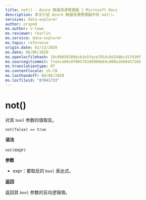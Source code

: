 ```yaml
---
title: not() - Azure 数据资源管理器 | Microsoft Docs
description: 本文介绍 Azure 数据资源管理器中的 not()。
services: data-explorer
author: orspod
ms.author: v-tawe
ms.reviewer: rkarlin
ms.service: data-explorer
ms.topic: reference
origin.date: 02/13/2020
ms.date: 08/06/2020
ms.openlocfilehash: 19c09858389bcb3e5face701dc8d2d86cd1fd30f
ms.sourcegitcommit: 7ceeca89c0f0057610d998b64c000a2bb0a57285
ms.translationtype: HT
ms.contentlocale: zh-CN
ms.lasthandoff: 08/06/2020
ms.locfileid: "87841733"
---
```

# <a name="not"></a>not()

对其 `bool` 参数的值取反。

```kusto
not(false) == true
```

**语法**

`not(`expr`)`

**参数**

* expr：要取反的 `bool` 表达式。

**返回**

返回其 `bool` 参数的反向逻辑值。